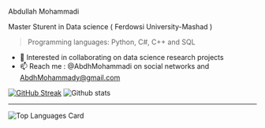 Abdullah Mohammadi

Master Sturent in Data science ( Ferdowsi University-Mashad )

>Programming languages: Python, C#, C++ and SQL

- 💞️ Interested in collaborating on data science research projects
- 📫 Reach me : @AbdhMohammadi on social networks and AbdhMohammady@gmail.com


[![GitHub Streak](http://github-readme-streak-stats.herokuapp.com?user=abdhmohammadi&theme=dark&background=000000)](https://git.io/streak-stats)
![Github stats](https://github-readme-stats.vercel.app/api?username=abdhmohammadi&theme=gotham&show_icons=true&count_private=true)


   

<!---
AbdhMohammadi/AbdhMohammadi is a ✨ special ✨ repository because its `README.md` (this file) appears on your GitHub profile.
You can click the Preview link to take a look at your changes.
--->

---
![Top Languages Card](https://github-readme-stats.vercel.app/api/top-langs/?username=abdhmohammadi&theme=gotham&layout=compact)

<!---

[![Repo name](https://github-readme-stats.vercel.app/api/pin/?username=abdhmohammadi&repo=repo-name)](https://github.com/abdhmohammadi/DataScience)

--->
